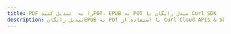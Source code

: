 ---title: PDF را به  تبدیل کنیدPOT، EPUB به POT مبدل رایگان یا Curl SDKdescription: تبدیل رایگانEPUB به POT با استفاده از Curl Cloud APIs & SDK همچنین اسناد PDF را در Cloud ایجاد، ویرایش و رندر کنید.---